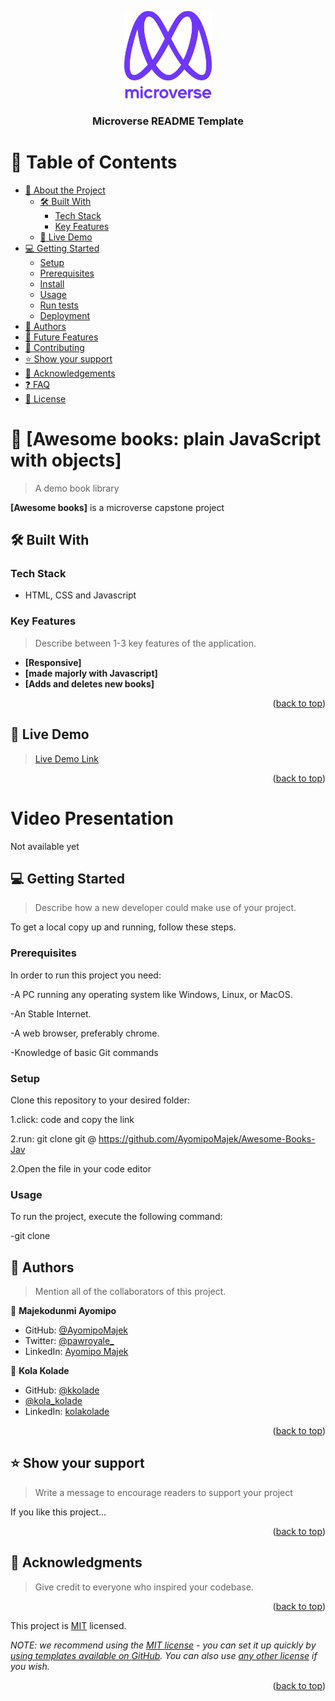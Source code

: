 <a name="readme-top"></a>

<!--
HOW TO USE:
This is an example of how you may give instructions on setting up your project locally.

Modify this file to match your project and remove sections that don't apply.

REQUIRED SECTIONS:
- Table of Contents
- About the Project
  - Built With
  - Live Demo
- Getting Started
- Authors
- Future Features
- Contributing
- Show your support
- Acknowledgements
- License

After you're finished please remove all the comments and instructions!
-->

<div align="center">

  <img src="murple_logo.png" alt="logo" width="140"  height="auto" />
  <br/>

  <h3><b>Microverse README Template</b></h3>

</div>

<!-- TABLE OF CONTENTS -->

# 📗 Table of Contents

- [📖 About the Project](#about-project)
  - [🛠 Built With](#built-with)
    - [Tech Stack](#tech-stack)
    - [Key Features](#key-features)
  - [🚀 Live Demo](#live-demo)
- [💻 Getting Started](#getting-started)
  - [Setup](#setup)
  - [Prerequisites](#prerequisites)
  - [Install](#install)
  - [Usage](#usage)
  - [Run tests](#run-tests)
  - [Deployment](#triangular_flag_on_post-deployment)
- [👥 Authors](#authors)
- [🔭 Future Features](#future-features)
- [🤝 Contributing](#contributing)
- [⭐️ Show your support](#support)
- [🙏 Acknowledgements](#acknowledgements)
- [❓ FAQ](#faq)
- [📝 License](#license)

<!-- PROJECT DESCRIPTION -->

# 📖 [Awesome books: plain JavaScript with objects] <a name="about-project"></a>

> A demo book library 

**[Awesome books]** is a microverse capstone project

## 🛠 Built With <a name="built-with"></a>

### Tech Stack <a name="tech-stack"></a>

* HTML, CSS and Javascript

<!-- Features -->

### Key Features <a name="key-features"></a>

> Describe between 1-3 key features of the application.

- **[Responsive]**
- **[made majorly with Javascript]**
- **[Adds and deletes new books]**

<p align="right">(<a href="#readme-top">back to top</a>)</p>

<!-- LIVE DEMO -->

## 🚀 Live Demo <a name="live-demo"></a>

> [Live Demo Link](https://ayomipomajek.github.io/Awesome-Books-Jav/)


<p align="right">(<a href="#readme-top">back to top</a>)</p>

# Video Presentation
Not available yet
<!-- GETTING STARTED -->

## 💻 Getting Started <a name="getting-started"></a>

> Describe how a new developer could make use of your project.

To get a local copy up and running, follow these steps.

### Prerequisites

In order to run this project you need:

-A PC running any operating system like Windows, Linux, or MacOS.

-An Stable Internet.

-A web browser, preferably chrome.

-Knowledge of basic Git commands

<!--
Example command:

```sh
 gem install rails
```
 -->

### Setup

Clone this repository to your desired folder:

1.click: code and copy the link

2.run: git clone git @ https://github.com/AyomipoMajek/Awesome-Books-Jav

2.Open the file in your code editor

<!--
Example commands:

```sh
  cd my-folder
  git clone git@github.com:myaccount/my-project.git
```

<!--
Example command:

```sh
  cd my-project
  gem install
```
--->

### Usage

To run the project, execute the following command:

-git clone

<!--
Example command:

```sh
  rails server
```
--->

<!--
Example command:

```sh
  bin/rails test test/models/article_test.rb
```
--->


<!--
Example:

```sh

```
 -->

<!-- AUTHORS -->

## 👥 Authors <a name="authors"></a>

> Mention all of the collaborators of this project.

👤 **Majekodunmi Ayomipo**

- GitHub: [@AyomipoMajek](https://github.com/AyomipoMajek)
- Twitter: [@pawroyale_]()
- LinkedIn: [Ayomipo Majek](https://linkedin.com/in/linkedinhandle)

👤 **Kola Kolade**

- GitHub: [@kkolade](https://github.com/kkolade/)
- [@kola_kolade](https://twitter.com/kola_kolade)
- LinkedIn: [kolakolade](https://linkedin.com/kolakolade)

<p align="right">(<a href="#readme-top">back to top</a>)</p>

<!-- FUTURE FEATURES -->
<!-- CONTRIBUTING -->


## ⭐️ Show your support <a name="support"></a>

> Write a message to encourage readers to support your project

If you like this project...

<p align="right">(<a href="#readme-top">back to top</a>)</p>

<!-- ACKNOWLEDGEMENTS -->

## 🙏 Acknowledgments <a name="acknowledgements"></a>

> Give credit to everyone who inspired your codebase.

<p align="right">(<a href="#readme-top">back to top</a>)</p>

<!-- FAQ (optional) -->

This project is [MIT](./LICENSE) licensed.

_NOTE: we recommend using the [MIT license](https://choosealicense.com/licenses/mit/) - you can set it up quickly by [using templates available on GitHub](https://docs.github.com/en/communities/setting-up-your-project-for-healthy-contributions/adding-a-license-to-a-repository). You can also use [any other license](https://choosealicense.com/licenses/) if you wish._

<p align="right">(<a href="#readme-top">back to top</a>)</p>
